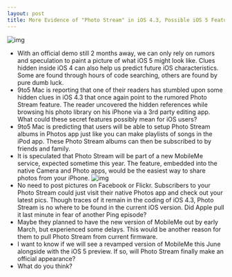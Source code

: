 ```yaml
---
layout: post
title: More Evidence of "Photo Stream" in iOS 4.3, Possible iOS 5 Feature?
---
```

![img](http://media.idownloadblog.com/wp-content/uploads/2010/12/Copy-Photos-to-email.png)
* With an official demo still 2 months away, we can only rely on rumors and speculation to paint a picture of what iOS 5 might look like. Clues hidden inside iOS 4 can also help us predict future iOS characteristics. Some are found through hours of code searching, others are found by pure dumb luck.
* 9to5 Mac is reporting that one of their readers has stumbled upon some hidden clues in iOS 4.3 that once again point to the rumored Photo Stream feature. The reader uncovered the hidden references while browsing his photo library on his iPhone via a 3rd party editing app. What could these secret features possibly mean for iOS users?
* 9to5 Mac is predicting that users will be able to setup Photo Stream albums in Photos app just like you can make playlists of songs in the iPod app. These Photo Stream albums can then be subscribed to by friends and family.
* It is speculated that Photo Stream will be part of a new MobileMe service, expected sometime this year. The feature, embedded into the native Camera and Photo apps, would be the easiest way to share photos from your iPhone.
![img](http://media.idownloadblog.com/wp-content/uploads/2011/04/photo-stream-evidence-e1302032136814.jpg)
* No need to post pictures on Facebook or Flickr. Subscribers to your Photo Stream could just visit their native Photos app and check out your latest pics. Though traces of it remain in the coding of iOS 4.3, Photo Stream is no where to be found in the current iOS version. Did Apple pull it last minute in fear of another Ping episode?
* Maybe they planned to have the new version of MobileMe out by early March, but experienced some delays. This would be another reason for them to pull Photo Stream from current firmware.
* I want to know if we will see a revamped version of MobileMe this June alongside with the iOS 5 preview. If so, will Photo Stream finally make an official appearance?
* What do you think?

